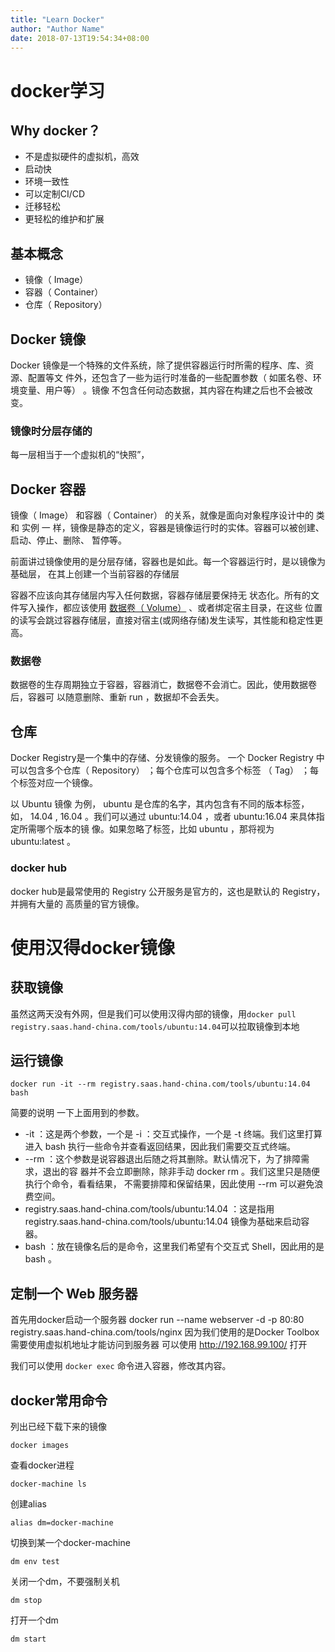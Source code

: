 ```yaml
---
title: "Learn Docker"
author: "Author Name"
date: 2018-07-13T19:54:34+08:00
---
```


# docker学习

## Why docker？

- 不是虚拟硬件的虚拟机，高效
- 启动快
- 环境一致性
- 可以定制CI/CD
- 迁移轻松
- 更轻松的维护和扩展

## 基本概念

- 镜像（ Image）
- 容器（ Container）
- 仓库（ Repository）

## Docker 镜像

Docker 镜像是一个特殊的文件系统，除了提供容器运行时所需的程序、库、资源、配置等文
件外，还包含了一些为运行时准备的一些配置参数（ 如匿名卷、环境变量、用户等） 。镜像
不包含任何动态数据，其内容在构建之后也不会被改变。

### 镜像时分层存储的

每一层相当于一个虚拟机的“快照”，


## Docker 容器

镜像（ Image） 和容器（ Container） 的关系，就像是面向对象程序设计中的 类 和 实例 一
样，镜像是静态的定义，容器是镜像运行时的实体。容器可以被创建、启动、停止、删除、
暂停等。

前面讲过镜像使用的是分层存储，容器也是如此。每一个容器运行时，是以镜像为基础层，
在其上创建一个当前容器的存储层

容器不应该向其存储层内写入任何数据，容器存储层要保持无
状态化。所有的文件写入操作，都应该使用 [数据卷（ Volume）](数据卷) 、或者绑定宿主目录，在这些
位置的读写会跳过容器存储层，直接对宿主(或网络存储)发生读写，其性能和稳定性更高。

### 数据卷
数据卷的生存周期独立于容器，容器消亡，数据卷不会消亡。因此，使用数据卷后，容器可
以随意删除、重新 run ，数据却不会丢失。

## 仓库

Docker Registry是一个集中的存储、分发镜像的服务。
一个 Docker Registry 中可以包含多个仓库（ Repository） ；每个仓库可以包含多个标签
（ Tag） ；每个标签对应一个镜像。

以 Ubuntu 镜像 为例， ubuntu 是仓库的名字，其内包含有不同的版本标签，如， 14.04 ,
16.04 。我们可以通过 ubuntu:14.04 ，或者 ubuntu:16.04 来具体指定所需哪个版本的镜
像。如果忽略了标签，比如 ubuntu ，那将视为 ubuntu:latest 。

### docker hub

docker hub是最常使用的 Registry 公开服务是官方的，这也是默认的 Registry，并拥有大量的
高质量的官方镜像。

# 使用汉得docker镜像

## 获取镜像

虽然这两天没有外网，但是我们可以使用汉得内部的镜像，用`docker pull registry.saas.hand-china.com/tools/ubuntu:14.04`可以拉取镜像到本地

## 运行镜像

    docker run -it --rm registry.saas.hand-china.com/tools/ubuntu:14.04 bash

简要的说明
一下上面用到的参数。
- -it ：这是两个参数，一个是 -i ：交互式操作，一个是 -t 终端。我们这里打算进入
bash 执行一些命令并查看返回结果，因此我们需要交互式终端。
- --rm ：这个参数是说容器退出后随之将其删除。默认情况下，为了排障需求，退出的容
器并不会立即删除，除非手动 docker rm 。我们这里只是随便执行个命令，看看结果，
不需要排障和保留结果，因此使用 --rm 可以避免浪费空间。
- registry.saas.hand-china.com/tools/ubuntu:14.04 ：这是指用 registry.saas.hand-china.com/tools/ubuntu:14.04 镜像为基础来启动容器。
- bash ：放在镜像名后的是命令，这里我们希望有个交互式 Shell，因此用的是 bash 。

## 定制一个 Web 服务器
首先用docker启动一个服务器
    docker run --name webserver -d -p 80:80 registry.saas.hand-china.com/tools/nginx
因为我们使用的是Docker Toolbox需要使用虚拟机地址才能访问到服务器
可以使用 http://192.168.99.100/ 打开


我们可以使用
`docker exec` 命令进入容器，修改其内容。

## docker常用命令

列出已经下载下来的镜像

    docker images

查看docker进程 

    docker-machine ls

创建alias

    alias dm=docker-machine

切换到某一个docker-machine

    dm env test

关闭一个dm，不要强制关机

    dm stop

打开一个dm

    dm start


